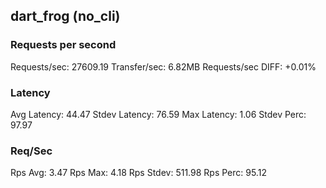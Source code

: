 ## dart_frog (no_cli)
### Requests per second
Requests/sec: 27609.19
Transfer/sec: 6.82MB
Requests/sec DIFF: +0.01%
### Latency
Avg Latency: 44.47
Stdev Latency: 76.59
Max Latency: 1.06
Stdev Perc: 97.97
### Req/Sec
Rps Avg: 3.47
Rps Max: 4.18
Rps Stdev: 511.98
Rps Perc: 95.12